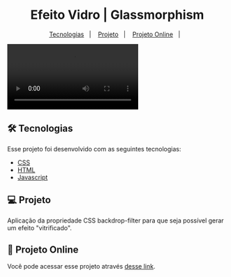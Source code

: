 <h1 align="center">
  Efeito Vidro | Glassmorphism
</h1>

<p align="center">
  <a href="#-tecnologias">Tecnologias</a>&nbsp;&nbsp;&nbsp;|&nbsp;&nbsp;&nbsp;
  <a href="#-projeto">Projeto</a>&nbsp;&nbsp;&nbsp;|&nbsp;&nbsp;&nbsp;
  <a href="#-projetoOnline">Projeto Online</a>&nbsp;&nbsp;&nbsp;|&nbsp;&nbsp;&nbsp;
</p>

![enter image description here](https://github.com/carolferreiradev/efeito-vidro-css/blob/master/src/20210704_173402.mp4) 

## 🛠 Tecnologias

Esse projeto foi desenvolvido com as seguintes tecnologias:

- [CSS](https://developer.mozilla.org/pt-BR/docs/Web/CSS)
- [HTML](https://developer.mozilla.org/pt-BR/docs/Web/HTML)
- [Javascript](https://developer.mozilla.org/pt-BR/docs/Web/JavaScript)

## 💻 Projeto

Aplicação da propriedade CSS backdrop-filter para que seja possível gerar um efeito "vitrificado".

## 🔎 Projeto Online

Você pode acessar esse projeto através [desse link](https://carolferreiradev.github.io/efeito-vidro-css/).
